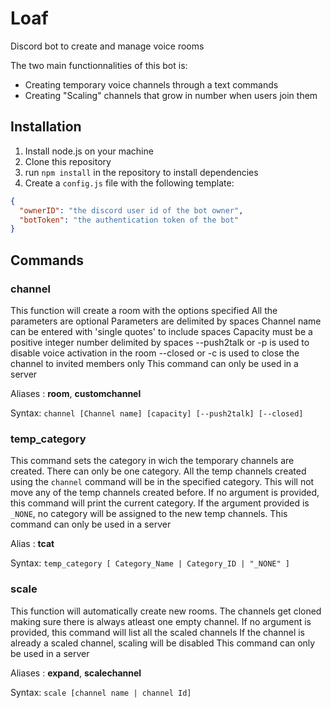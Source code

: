 # Loaf
Discord bot to create and manage voice rooms

The two main functionnalities of this bot is:
- Creating temporary voice channels through a text commands
- Creating "Scaling" channels that grow in number when users join them

## Installation
1. Install node.js on your machine 
2. Clone this repository
3. run `npm install` in the repository to install dependencies
4. Create a `config.js` file with the following template:
```json
{
  "ownerID": "the discord user id of the bot owner",
  "botToken": "the authentication token of the bot"
}
```

## Commands

### channel
This function will create a room with the options specified
All the parameters are optional
Parameters are delimited by spaces
Channel name can be entered with 'single quotes' to include spaces
Capacity must be a positive integer number delimited by spaces
--push2talk or -p is used to disable voice activation in the room
--closed or -c is used to close the channel to invited members only
This command can only be used in a server

Aliases : **room**, **customchannel**

Syntax: `channel [Channel name] [capacity] [--push2talk] [--closed]` 

### temp_category
This command sets the category in wich the temporary channels are created.
There can only be one category. All the temp channels created using the `channel` command will be in the specified category.
This will not move any of the temp channels created before.
If no argument is provided, this command will print the current category.
If the argument provided is `_NONE`, no category will be assigned to the new temp channels.
This command can only be used in a server

Alias : **tcat**

Syntax: `temp_category [ Category_Name | Category_ID | "_NONE" ]` 

### scale
This function will automatically create new rooms. The channels get cloned making sure there is always atleast one empty channel.
If no argument is provided, this command will list all the scaled channels
If the channel is already a scaled channel, scaling will be disabled
This command can only be used in a server

Aliases : **expand**, **scalechannel**

Syntax: `scale [channel name | channel Id]`
